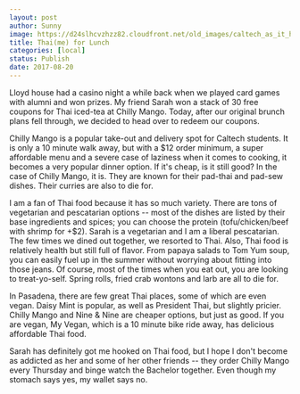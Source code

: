 ```yaml
---
layout: post
author: Sunny
image: https://d24slhcvzhzz82.cloudfront.net/old_images/caltech_as_it_happens/6a0105349b8251970b01b7c9133e4d970b.jpg
title: Thai(me) for Lunch
categories: [local]
status: Publish
date: 2017-08-20
---
```


Lloyd house had a casino night a while back when we played card games with alumni and won prizes. My friend Sarah won a stack of 30 free coupons for Thai iced-tea at Chilly Mango. Today, after our original brunch plans fell through, we decided to head over to redeem our coupons.

Chilly Mango is a popular take-out and delivery spot for Caltech students. It is only a 10 minute walk away, but with a $12 order minimum, a super affordable menu and a severe case of laziness when it comes to cooking, it becomes a very popular dinner option. If it's cheap, is it still good? In the case of Chilly Mango, it is. They are known for their pad-thai and pad-sew dishes. Their curries are also to die for.

I am a fan of Thai food because it has so much variety. There are tons of vegetarian and pescatarian options -- most of the dishes are listed by their base ingredients and spices; you can choose the protein (tofu/chicken/beef with shrimp for +$2). Sarah is a vegetarian and I am a liberal pescatarian. The few times we dined out together, we resorted to Thai. Also, Thai food is relatively health but still full of flavor. From papaya salads to Tom Yum soup, you can easily fuel up in the summer without worrying about fitting into those jeans. Of course, most of the times when you eat out, you are looking to treat-yo-self. Spring rolls, fried crab wontons and larb are all to die for.

In Pasadena, there are few great Thai places, some of which are even vegan. Daisy Mint is popular, as well as President Thai, but slightly pricier. Chilly Mango and Nine &amp; Nine are cheaper options, but just as good. If you are vegan, My Vegan, which is a 10 minute bike ride away, has delicious affordable Thai food.

Sarah has definitely got me hooked on Thai food, but I hope I don't become as addicted as her and some of her other friends -- they order Chilly Mango every Thursday and binge watch the Bachelor together. Even though my stomach says yes, my wallet says no.

